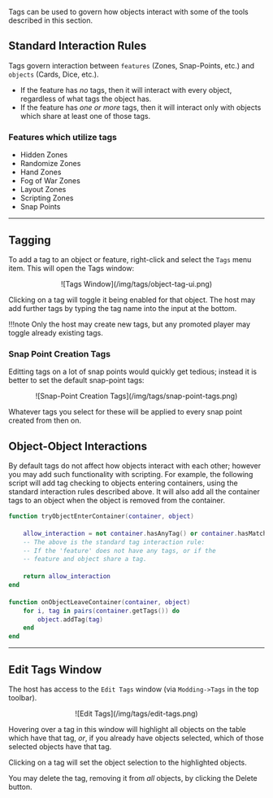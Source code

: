 Tags can be used to govern how objects interact with some of the tools described in this section.


## Standard Interaction Rules
Tags govern interaction between `features` (Zones, Snap-Points, etc.) and `objects` (Cards, Dice, etc.).

* If the feature has _no_ tags, then it will interact with every object, regardless of what tags the object has.
* If the feature has _one or more_ tags, then it will interact only with objects which share at least one of those tags.

### Features which utilize tags

* Hidden Zones
* Randomize Zones
* Hand Zones
* Fog of War Zones
* Layout Zones
* Scripting Zones
* Snap Points

---

## Tagging
To add a tag to an object or feature, right-click and select the `Tags` menu item.  This will open the Tags window:

<center>![Tags Window](/img/tags/object-tag-ui.png)</center>

Clicking on a tag will toggle it being enabled for that object.  The host may add further tags by typing the tag name into the input at the bottom.


!!!note
    Only the host may create new tags, but any promoted player may toggle already existing tags.


### Snap Point Creation Tags

Editting tags on a lot of snap points would quickly get tedious; instead it is better to set the default snap-point tags:

<center>![Snap-Point Creation Tags](/img/tags/snap-point-tags.png)</center>

Whatever tags you select for these will be applied to every snap point created from then on.


## Object-Object Interactions

By default tags do not affect how objects interact with each other; however you may add such functionality with scripting.  For example, the following script will add tag checking to objects entering containers, using the standard interaction rules described above.  It will also add all the container tags to an object when the object is removed from the container.

```lua
function tryObjectEnterContainer(container, object)

    allow_interaction = not container.hasAnyTag() or container.hasMatchingTag(object)
    -- The above is the standard tag interaction rule:
    -- If the 'feature' does not have any tags, or if the
    -- feature and object share a tag.

    return allow_interaction
end

function onObjectLeaveContainer(container, object)
    for i, tag in pairs(container.getTags()) do
        object.addTag(tag)
    end
end

```

---

## Edit Tags Window

The host has access to the `Edit Tags` window (via `Modding->Tags` in the top toolbar).

<center>![Edit Tags](/img/tags/edit-tags.png)</center>

Hovering over a tag in this window will highlight all objects on the table which have that tag, *or*, if you already have objects selected, which of those selected objects have that tag.

Clicking on a tag will set the object selection to the highlighted objects.

You may delete the tag, removing it from *all* objects, by clicking the Delete button.
